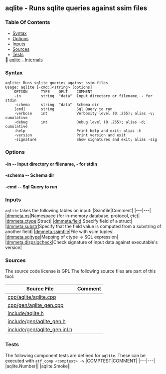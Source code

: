 ## aqlite - Runs sqlite queries against ssim files


### Table Of Contents
<a href="#table-of-contents"></a>
<!-- dev.mdmark  mdmark:MDSECTION  state:BEG_AUTO  param:Toc -->
&nbsp;&nbsp;&bull;&nbsp;  [Syntax](#syntax)<br/>
&nbsp;&nbsp;&bull;&nbsp;  [Options](#options)<br/>
&nbsp;&nbsp;&bull;&nbsp;  [Inputs](#inputs)<br/>
&nbsp;&nbsp;&bull;&nbsp;  [Sources](#sources)<br/>
&nbsp;&nbsp;&bull;&nbsp;  [Tests](#tests)<br/>
&#128196; [aqlite - Internals](/txt/exe/aqlite/internals.md)<br/>

<!-- dev.mdmark  mdmark:MDSECTION  state:END_AUTO  param:Toc -->

### Syntax
<a href="#syntax"></a>
<!-- dev.mdmark  mdmark:MDSECTION  state:BEG_AUTO  param:Syntax -->
```
aqlite: Runs sqlite queries against ssim files
Usage: aqlite [-cmd:]<string> [options]
    OPTION      TYPE    DFLT    COMMENT
    -in         string  "data"  Input directory or filename, - for stdin
    -schema     string  "data"  Schema dir
    [cmd]       string          Sql Query to run
    -verbose    int             Verbosity level (0..255); alias -v; cumulative
    -debug      int             Debug level (0..255); alias -d; cumulative
    -help                       Print help and exit; alias -h
    -version                    Print version and exit
    -signature                  Show signatures and exit; alias -sig

```

<!-- dev.mdmark  mdmark:MDSECTION  state:END_AUTO  param:Syntax -->

### Options
<a href="#options"></a>

<!-- dev.mdmark  mdmark:MDSECTION  state:BEG_AUTO  param:Options -->
#### -in -- Input directory or filename, - for stdin
<a href="#-in"></a>

#### -schema -- Schema dir
<a href="#-schema"></a>

#### -cmd -- Sql Query to run
<a href="#-cmd"></a>

<!-- dev.mdmark  mdmark:MDSECTION  state:END_AUTO  param:Options -->

### Inputs
<a href="#inputs"></a>
<!-- dev.mdmark  mdmark:MDSECTION  state:BEG_AUTO  param:Inputs -->
`aqlite` takes the following tables on input:
|Ssimfile|Comment|
|---|---|
|[dmmeta.ns](/txt/ssimdb/dmmeta/ns.md)|Namespace (for in-memory database, protocol, etc)|
|[dmmeta.ctype](/txt/ssimdb/dmmeta/ctype.md)|Struct|
|[dmmeta.field](/txt/ssimdb/dmmeta/field.md)|Specify field of a struct|
|[dmmeta.substr](/txt/ssimdb/dmmeta/substr.md)|Specify that the field value is computed from a substring of another field|
|[dmmeta.ssimfile](/txt/ssimdb/dmmeta/ssimfile.md)|File with ssim tuples|
|[dmmeta.sqltype](/txt/ssimdb/dmmeta/sqltype.md)|Mapping of ctype -> SQL expression|
|[dmmeta.dispsigcheck](/txt/ssimdb/dmmeta/dispsigcheck.md)|Check signature of input data against executable's version|

<!-- dev.mdmark  mdmark:MDSECTION  state:END_AUTO  param:Inputs -->

### Sources
<a href="#sources"></a>
The source code license is GPL
The following source files are part of this tool:

|Source File|Comment|
|---|---|
|[cpp/aqlite/aqlite.cpp](/cpp/aqlite/aqlite.cpp)||
|[cpp/gen/aqlite_gen.cpp](/cpp/gen/aqlite_gen.cpp)||
|[include/aqlite.h](/include/aqlite.h)||
|[include/gen/aqlite_gen.h](/include/gen/aqlite_gen.h)||
|[include/gen/aqlite_gen.inl.h](/include/gen/aqlite_gen.inl.h)||

### Tests
<a href="#tests"></a>
The following component tests are defined for `aqlite`.
These can be executed with `atf_comp <comptest> -v`
|COMPTEST|COMMENT|
|---|---|
|aqlite.Number||
|aqlite.Smoke||

